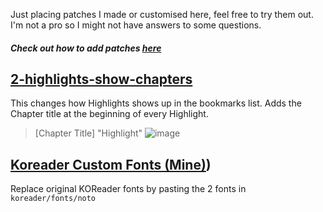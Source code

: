Just placing patches I made or customised here, feel free to try them out. I'm not a pro so I might not have answers to some questions.
#### *Check out how to add patches [here](https://koreader.rocks/user_guide/#L2-userpatches)*
## [2-highlights-show-chapters](2-highlights-show-chapters.lua)
This changes how Highlights shows up in the bookmarks list. Adds the Chapter title at the beginning of every Highlight. 
> [Chapter Title] "Highlight"
![image](https://github.com/user-attachments/assets/e01aeb4e-03f4-47aa-aa29-5b02593c0d1f)
## [Koreader Custom Fonts (Mine)](https://github.com/mixee23/KOReader_Patches/tree/101c5cbe9c633224b3638212449bc45228c1b559/Koreader%20Custom%20Fonts%20(Mine)))
Replace original KOReader fonts by pasting the 2 fonts in `koreader/fonts/noto`
